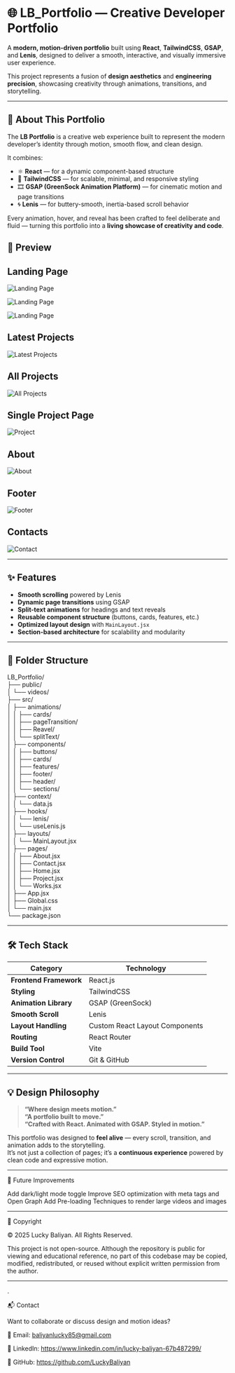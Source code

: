 # 🌐 LB_Portfolio — Creative Developer Portfolio

A **modern, motion-driven portfolio** built using **React**, **TailwindCSS**, **GSAP**, and **Lenis**, designed to deliver a smooth, interactive, and visually immersive user experience.

This project represents a fusion of **design aesthetics** and **engineering precision**, showcasing creativity through animations, transitions, and storytelling.

---

## 🧠 About This Portfolio

The **LB Portfolio** is a creative web experience built to represent the modern developer’s identity through motion, smooth flow, and clean design.

It combines:
- ⚛️ **React** — for a dynamic component-based structure  
- 🎨 **TailwindCSS** — for scalable, minimal, and responsive styling  
- 🎞️ **GSAP (GreenSock Animation Platform)** — for cinematic motion and page transitions  
- 🌀 **Lenis** — for buttery-smooth, inertia-based scroll behavior  

Every animation, hover, and reveal has been crafted to feel deliberate and fluid — turning this portfolio into a **living showcase of creativity and code**.

## 📸 Preview

## Landing Page

![Landing Page](public/screenShots/s1.png)

![Landing Page](public/screenShots/s9.png)

![Landing Page](public/screenShots/s6.png)

## Latest Projects

![Latest Projects](public/screenShots/s8.png)


## All Projects

![All Projects](public/screenShots/s7.png)

## Single Project Page

![Project](public/screenShots/s2.png)

## About

![About](public/screenShots/s5.png)

## Footer

![Footer](public/screenShots/s4.png)

## Contacts

![Contact](public/screenShots/s3.png)

---

## ✨ Features

- **Smooth scrolling** powered by Lenis  
- **Dynamic page transitions** using GSAP  
- **Split-text animations** for headings and text reveals  
- **Reusable component structure** (buttons, cards, features, etc.)  
- **Optimized layout design** with `MainLayout.jsx`  
- **Section-based architecture** for scalability and modularity  

---

## 🧩 Folder Structure

LB_Portfolio/    
├── public/  
│ └── videos/  
├── src/  
│ ├── animations/  
│ │ ├── cards/  
│ │ ├── pageTransition/  
│ │ ├── Reavel/  
│ │ └── splitText/  
│ ├── components/  
│ │ ├── buttons/  
│ │ ├── cards/  
│ │ ├── features/  
│ │ ├── footer/  
│ │ ├── header/  
│ │ └── sections/  
│ ├── context/  
│ │ └── data.js  
│ ├── hooks/  
│ │ └── lenis/  
│ │ └── useLenis.js  
│ ├── layouts/  
│ │ └── MainLayout.jsx  
│ ├── pages/  
│ │ ├── About.jsx  
│ │ ├── Contact.jsx  
│ │ ├── Home.jsx  
│ │ ├── Project.jsx  
│ │ └── Works.jsx  
│ ├── App.jsx  
│ ├── Global.css  
│ └── main.jsx  
└── package.json 

---

## 🛠️ Tech Stack

| Category | Technology |
|-----------|-------------|
| **Frontend Framework** | React.js |
| **Styling** | TailwindCSS |
| **Animation Library** | GSAP (GreenSock) |
| **Smooth Scroll** | Lenis |
| **Layout Handling** | Custom React Layout Components |
| **Routing** | React Router |
| **Build Tool** | Vite |
| **Version Control** | Git & GitHub |

---

## 💡 Design Philosophy

> **“Where design meets motion.”**  
> **“A portfolio built to move.”**  
> **“Crafted with React. Animated with GSAP. Styled in motion.”**

This portfolio was designed to **feel alive** — every scroll, transition, and animation adds to the storytelling.  
It’s not just a collection of pages; it’s a **continuous experience** powered by clean code and expressive motion.

---

🚀 Future Improvements

Add dark/light mode toggle
Improve SEO optimization with meta tags and Open Graph
Add Pre-loading Techniques to render large videos and images

---

🧾 Copyright

© 2025 Lucky Baliyan. All Rights Reserved.

This project is not open-source.
Although the repository is public for viewing and educational reference, no part of this codebase may be copied, modified, redistributed, or reused without explicit written permission from the author.

---

.

📬 Contact

Want to collaborate or discuss design and motion ideas?

📧 Email: baliyanlucky85@gmail.com

💼 LinkedIn: https://www.linkedin.com/in/lucky-baliyan-67b487299/

🐙 GitHub: https://github.com/LuckyBaliyan


